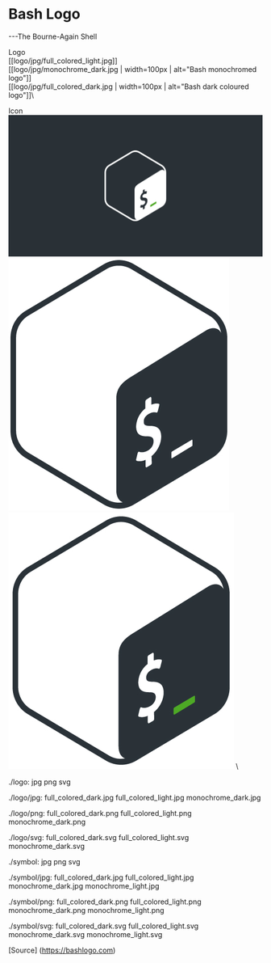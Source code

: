 # Bash Logo
---The Bourne-Again Shell

Logo\
[[logo/jpg/full_colored_light.jpg]]\
[[logo/jpg/monochrome_dark.jpg | width=100px | alt="Bash monochromed logo"]]\
[[logo/jpg/full_colored_dark.jpg | width=100px | alt="Bash dark coloured logo"]]\

Icon
![](symbol/jpg/full_colored_light.jpg) \
![](symbol/jpg/monochrome_dark.jpg) \
![](symbol/jpg/full_colored_dark.jpg) \

./logo:
jpg  png  svg

./logo/jpg:
full_colored_dark.jpg  full_colored_light.jpg  monochrome_dark.jpg

./logo/png:
full_colored_dark.png  full_colored_light.png  monochrome_dark.png

./logo/svg:
full_colored_dark.svg  full_colored_light.svg  monochrome_dark.svg

./symbol:
jpg  png  svg

./symbol/jpg:
full_colored_dark.jpg  full_colored_light.jpg  monochrome_dark.jpg  monochrome_light.jpg

./symbol/png:
full_colored_dark.png  full_colored_light.png  monochrome_dark.png  monochrome_light.png

./symbol/svg:
full_colored_dark.svg  full_colored_light.svg  monochrome_dark.svg  monochrome_light.svg


[Source] (https://bashlogo.com)
